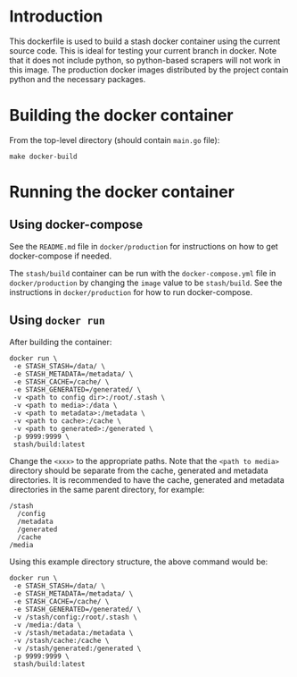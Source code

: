 # Introduction

This dockerfile is used to build a stash docker container using the current source code. This is ideal for testing your current branch in docker. Note that it does not include python, so python-based scrapers will not work in this image. The production docker images distributed by the project contain python and the necessary packages.

# Building the docker container

From the top-level directory (should contain `main.go` file):

```
make docker-build

```

# Running the docker container

## Using docker-compose

See the `README.md` file in `docker/production` for instructions on how to get docker-compose if needed.

The `stash/build` container can be run with the `docker-compose.yml` file in `docker/production` by changing the `image` value to be `stash/build`. See the instructions in `docker/production` for how to run docker-compose.

## Using `docker run`

After building the container:

```
docker run \
 -e STASH_STASH=/data/ \
 -e STASH_METADATA=/metadata/ \
 -e STASH_CACHE=/cache/ \
 -e STASH_GENERATED=/generated/ \
 -v <path to config dir>:/root/.stash \
 -v <path to media>:/data \
 -v <path to metadata>:/metadata \
 -v <path to cache>:/cache \
 -v <path to generated>:/generated \
 -p 9999:9999 \
 stash/build:latest 
```

Change the `<xxx>` to the appropriate paths. Note that the `<path to media>` directory should be separate from the cache, generated and metadata directories. It is recommended to have the cache, generated and metadata directories in the same parent directory, for example:

```
/stash
  /config
  /metadata
  /generated
  /cache
/media
```

Using this example directory structure, the above command would be:

```
docker run \
 -e STASH_STASH=/data/ \
 -e STASH_METADATA=/metadata/ \
 -e STASH_CACHE=/cache/ \
 -e STASH_GENERATED=/generated/ \
 -v /stash/config:/root/.stash \
 -v /media:/data \
 -v /stash/metadata:/metadata \
 -v /stash/cache:/cache \
 -v /stash/generated:/generated \
 -p 9999:9999 \
 stash/build:latest 
```
